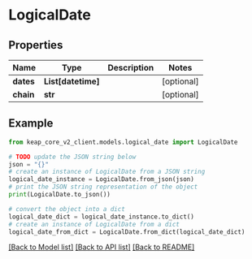 # LogicalDate


## Properties

Name | Type | Description | Notes
------------ | ------------- | ------------- | -------------
**dates** | **List[datetime]** |  | [optional] 
**chain** | **str** |  | [optional] 

## Example

```python
from keap_core_v2_client.models.logical_date import LogicalDate

# TODO update the JSON string below
json = "{}"
# create an instance of LogicalDate from a JSON string
logical_date_instance = LogicalDate.from_json(json)
# print the JSON string representation of the object
print(LogicalDate.to_json())

# convert the object into a dict
logical_date_dict = logical_date_instance.to_dict()
# create an instance of LogicalDate from a dict
logical_date_from_dict = LogicalDate.from_dict(logical_date_dict)
```
[[Back to Model list]](../README.md#documentation-for-models) [[Back to API list]](../README.md#documentation-for-api-endpoints) [[Back to README]](../README.md)


